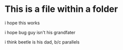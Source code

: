 # This is a file within a folder

i hope this works

i hope bug guy isn't his grandfater

i think beetle is his dad, b/c parallels
